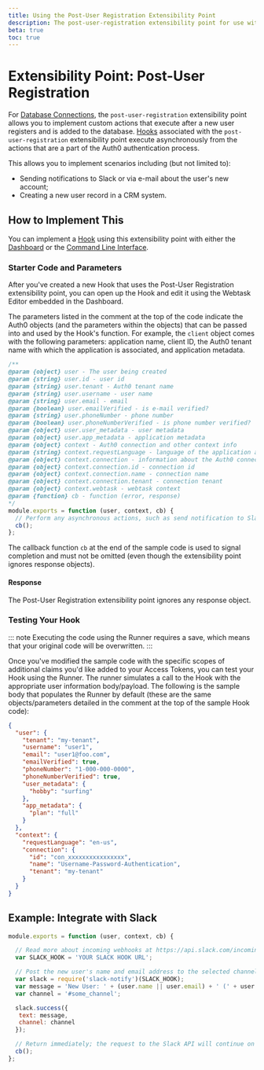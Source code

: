 ```yaml
---
title: Using the Post-User Registration Extensibility Point
description: The post-user-registration extensibility point for use with Hooks
beta: true
toc: true
---
```


# Extensibility Point: Post-User Registration

For [Database Connections](/connections/database), the `post-user-registration` extensibility point allows you to implement custom actions that execute after a new user registers and is added to the database. [Hooks](/hooks#work-with-hooks) associated with the `post-user-registration` extensibility point execute asynchronously from the actions that are a part of the Auth0 authentication process.

This allows you to implement scenarios including (but not limited to):

* Sending notifications to Slack or via e-mail about the user's new account;
* Creating a new user record in a CRM system.

## How to Implement This

You can implement a [Hook](/hooks#work-with-hooks) using this extensibility point with either the [Dashboard](/hooks/dashboard) or the [Command Line Interface](/hooks/cli). 

### Starter Code and Parameters

After you've created a new Hook that uses the Post-User Registration extensibility point, you can open up the Hook and edit it using the Webtask Editor embedded in the Dashboard. 

The parameters listed in the comment at the top of the code indicate the Auth0 objects (and the parameters within the objects) that can be passed into and used by the Hook's function. For example, the `client` object comes with the following parameters: application name, client ID, the Auth0 tenant name with which the application is associated, and application metadata. 

```js
/**
@param {object} user - The user being created
@param {string} user.id - user id
@param {string} user.tenant - Auth0 tenant name
@param {string} user.username - user name
@param {string} user.email - email
@param {boolean} user.emailVerified - is e-mail verified?
@param {string} user.phoneNumber - phone number
@param {boolean} user.phoneNumberVerified - is phone number verified?
@param {object} user.user_metadata - user metadata
@param {object} user.app_metadata - application metadata
@param {object} context - Auth0 connection and other context info
@param {string} context.requestLanguage - language of the application agent
@param {object} context.connection - information about the Auth0 connection
@param {object} context.connection.id - connection id
@param {object} context.connection.name - connection name
@param {object} context.connection.tenant - connection tenant
@param {object} context.webtask - webtask context
@param {function} cb - function (error, response)
*/
module.exports = function (user, context, cb) {
  // Perform any asynchronous actions, such as send notification to Slack.
  cb();
};
```

The callback function `cb` at the end of the sample code is used to signal completion and must not be omitted (even though the extensibility point ignores response objects).

#### Response

The Post-User Registration extensibility point ignores any response object.

### Testing Your Hook

::: note
Executing the code using the Runner requires a save, which means that your original code will be overwritten.
:::

Once you've modified the sample code with the specific scopes of additional claims you'd like added to your Access Tokens, you can test your Hook using the Runner. The runner simulates a call to the Hook with the appropriate user information body/payload. The following is the sample body that populates the Runner by default (these are the same objects/parameters detailed in the comment at the top of the sample Hook code):

```json
{
  "user": {
    "tenant": "my-tenant",
    "username": "user1",
    "email": "user1@foo.com",
    "emailVerified": true,
    "phoneNumber": "1-000-000-0000",
    "phoneNumberVerified": true,
    "user_metadata": {
      "hobby": "surfing"
    },
    "app_metadata": {
      "plan": "full"
    }
  },
  "context": {
    "requestLanguage": "en-us",
    "connection": {
      "id": "con_xxxxxxxxxxxxxxxx",
      "name": "Username-Password-Authentication",
      "tenant": "my-tenant"
    }
  }
}
```

## Example: Integrate with Slack

```js
module.exports = function (user, context, cb) {

  // Read more about incoming webhooks at https://api.slack.com/incoming-webhooks
  var SLACK_HOOK = 'YOUR SLACK HOOK URL';

  // Post the new user's name and email address to the selected channel
  var slack = require('slack-notify')(SLACK_HOOK);
  var message = 'New User: ' + (user.name || user.email) + ' (' + user.email + ')';
  var channel = '#some_channel';

  slack.success({
   text: message,
   channel: channel
  });

  // Return immediately; the request to the Slack API will continue on the sandbox
  cb();
};
```